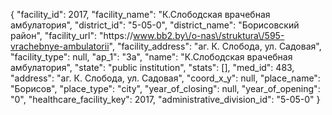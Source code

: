 {
    "facility_id": 2017,
    "facility_name": "К.Слободская врачебная амбулатория",
    "district_id": "5-05-0",
    "district_name": "Борисовский район",
    "facility_url": "https:\/\/www.bb2.by\/o-nas\/struktura\/595-vrachebnye-ambulatorii",
    "facility_address": "аг. К. Слобода, ул. Садовая",
    "facility_type": null,
    "ap_1": "3а",
    "name": "К.Слободская врачебная амбулатория",
    "state": "public institution",
    "stats": [],
    "med_id": 483,
    "address": "аг. К. Слобода, ул. Садовая",
    "coord_x_y": null,
    "place_name": "Борисов",
    "place_type": "city",
    "year_of_closing": null,
    "year_of_opening": "0",
    "healthcare_facility_key": 2017,
    "administrative_division_id": "5-05-0"
}
